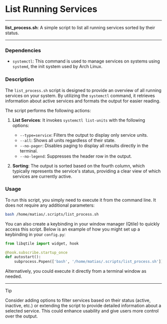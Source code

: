 # List Running Services

---

**list_process.sh**: A simple script to list all running services sorted by their status.

---

### Dependencies

- `systemctl`: This command is used to manage services on systems using `systemd`, the init system used by Arch Linux.

### Description

The `list_process.sh` script is designed to provide an overview of all running services on your system. By utilizing the `systemctl` command, it retrieves information about active services and formats the output for easier reading.

The script performs the following actions:
1. **List Services**: It invokes `systemctl list-units` with the following options:
   - `--type=service`: Filters the output to display only service units.
   - `--all`: Shows all units regardless of their state.
   - `--no-pager`: Disables paging to display all results directly in the terminal.
   - `--no-legend`: Suppresses the header row in the output.

2. **Sorting**: The output is sorted based on the fourth column, which typically represents the service's status, providing a clear view of which services are currently active.

### Usage

To run this script, you simply need to execute it from the command line. It does not require any additional parameters:

```sh
bash /home/matias/.scripts/list_process.sh
```

You can also create a keybinding in your window manager (Qtile) to quickly access this script. Below is an example of how you might set up a keybinding in your `config.py`:

```python
from libqtile import widget, hook

@hook.subscribe.startup_once
def autostart():
    subprocess.Popen(['bash', '/home/matias/.scripts/list_process.sh'])
```

Alternatively, you could execute it directly from a terminal window as needed.

---

> [!TIP]  
> Consider adding options to filter services based on their status (active, inactive, etc.) or extending the script to provide detailed information about a selected service. This could enhance usability and give users more control over the output.